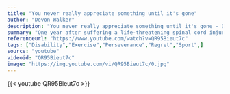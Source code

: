 ```yaml
---
title: "You never really appreciate something until it's gone"
author: "Devon Walker"
description: "You never really appreciate something until it's gone - Devon Walker quotes from GetInspired365.com"
summary: "One year after suffering a life-threatening spinal cord injury that left him paralyzed from the neck down, former Tulane safety Devon Walker inspires those around him."
referenceurl: "https://www.youtube.com/watch?v=QR95Bieut7c"
tags: ["Disability","Exercise","Perseverance","Regret","Sport",]
source: "youtube"
videoid: "QR95Bieut7c"
image: "https://img.youtube.com/vi/QR95Bieut7c/0.jpg"
---
```


{{< youtube QR95Bieut7c >}}
